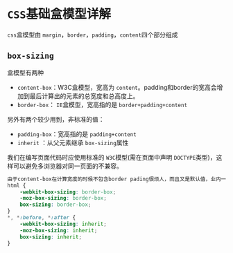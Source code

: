 # `CSS`基础盒模型详解

`css`盒模型由 `margin`，`border`，`padding`，`content`四个部分组成

## `box-sizing`

盒模型有两种

- `content-box`：W3C盒模型，宽高为 `content`。padding和border的宽高会增加到最后计算出的元素的总宽度和总高度上。
- `border-box`： `IE`盒模型，宽高指的是 `border+padding+content`

另外有两个较少用到，非标准的值：

- `padding-box`：宽高指的是 `padding+content`
- `inherit` ：从父元素继承 `box-sizing`属性

我们在编写页面代码时应使用标准的 `W3C`模型(需在页面中声明 `DOCTYPE`类型)，这样可以避免多浏览器对同一页面的不兼容。

```css
由于content-box在计算宽度的时候不包含border pading很烦人，而且又是默认值，业内一般采用以下代码重置样式：
html {
    -webkit-box-sizing: border-box;
    -moz-box-sizing: border-box;
    box-sizing: border-box;
}
*, *:before, *:after {
    -webkit-box-sizing: inherit;
    -moz-box-sizing: inherit;
    box-sizing: inherit;
}
```
